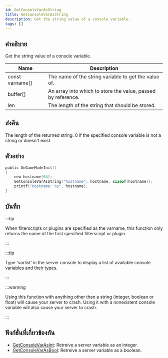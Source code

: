 ```yaml
---
id: GetConsoleVarAsString
title: GetConsoleVarAsString
description: Get the string value of a console variable.
tags: []
---
```


## คำอธิบาย

Get the string value of a console variable.

| Name            | Description                                                  |
| --------------- | ------------------------------------------------------------ |
| const varname[] | The name of the string variable to get the value of.         |
| buffer[]        | An array into which to store the value, passed by reference. |
| len             | The length of the string that should be stored.              |

## ส่งคืน

The length of the returned string. 0 if the specified console variable is not a string or doesn't exist.

## ตัวอย่าง

```c
public OnGameModeInit()
{
    new hostname[64];
    GetConsoleVarAsString("hostname", hostname, sizeof(hostname));
    printf("Hostname: %s", hostname);
}
```

## บันทึก

:::tip

When filterscripts or plugins are specified as the varname, this function only returns the name of the first specified filterscript or plugin.

:::

:::tip

Type 'varlist' in the server console to display a list of available console variables and their types.

:::

:::warning

Using this function with anything other than a string (integer, boolean or float) will cause your server to crash. Using it with a nonexistent console variable will also cause your server to crash.

:::

## ฟังก์ชั่นที่เกี่ยวข้องกัน

- [GetConsoleVarAsInt](../functions/GetConsoleVarAsInt): Retreive a server variable as an integer.
- [GetConsoleVarAsBool](../functions/GetConsoleVarAsBool): Retreive a server variable as a boolean.
